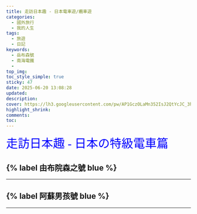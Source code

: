 ```yaml
---
title: 走訪日本趣 - 日本電車遊/纜車遊
categories:
  - 國外旅行
  - 我的人生
tags:
  - 旅遊
  - 日記
keywords:
  - 岳布森號
  - 南海電鐵
  -
top_img:
toc_style_simple: true
sticky: 47
date: 2025-06-20 13:08:28
updated:
description:
cover: https://lh3.googleusercontent.com/pw/AP1GczOLaMn352IsJ2QtYcJC_3hAQn6UDyK0qyo5NqHbQtDE0wBVAkykoS7SCcZIemaqWn9465pUElIMAnrdDtl0uXAkM0FEJEd33_ZXCPNapUYNJN4XpNtE2U2rq1-fdBbMPL5Cn47uQVF7WPPlzmgTE0JV=w1921-h769
highlight_shrink:
comments:
toc:
---
```


<font face="標楷體" color="blue" size="6px">走訪日本趣 - 日本の特級電車篇</font>

## {% label 由布院森之號 blue %}

---

## {% label 阿蘇男孩號 blue %}

---
